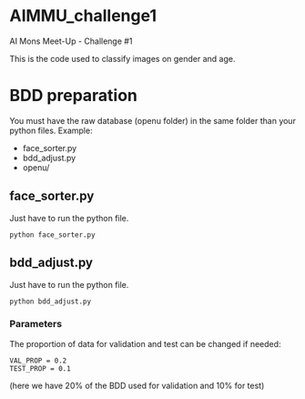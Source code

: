 # AIMMU_challenge1
AI Mons Meet-Up - Challenge #1

This is the code used to classify images on gender and age.

# BDD preparation
You must have the raw database (openu folder) in the same folder than your python files.
Example:
* face_sorter.py
* bdd_adjust.py
* openu/
## face_sorter.py
Just have to run the python file.
```
python face_sorter.py
```
## bdd_adjust.py
Just have to run the python file.
```
python bdd_adjust.py
```
### Parameters
The proportion of data for validation and test can be changed if needed:
```
VAL_PROP = 0.2
TEST_PROP = 0.1
```
(here we have 20% of the BDD used for validation and 10% for test)
